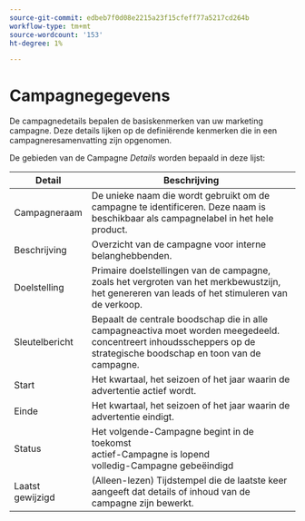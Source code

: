 ```yaml
---
source-git-commit: edbeb7f0d08e2215a23f15cfeff77a5217cd264b
workflow-type: tm+mt
source-wordcount: '153'
ht-degree: 1%

---
```

# Campagnegegevens

De campagnedetails bepalen de basiskenmerken van uw marketing campagne. Deze details lijken op de definiërende kenmerken die in een campagneresamenvatting zijn opgenomen.

De gebieden van de Campagne _Details_ worden bepaald in deze lijst:

| Detail | Beschrijving |
|------------|-------------|
| Campagneraam | De unieke naam die wordt gebruikt om de campagne te identificeren. Deze naam is beschikbaar als campagnelabel in het hele product. |
| Beschrijving | Overzicht van de campagne voor interne belanghebbenden. |
| Doelstelling | Primaire doelstellingen van de campagne, zoals het vergroten van het merkbewustzijn, het genereren van leads of het stimuleren van de verkoop. |
| Sleutelbericht | Bepaalt de centrale boodschap die in alle campagneactiva moet worden meegedeeld.<br> concentreert inhoudsscheppers op de strategische boodschap en toon van de campagne. |
| Start | Het kwartaal, het seizoen of het jaar waarin de advertentie actief wordt. |
| Einde | Het kwartaal, het seizoen of het jaar waarin de advertentie eindigt. |
| Status | Het volgende-Campagne begint in de toekomst <br> actief-Campagne is lopend <br> volledig-Campagne gebeëindigd |
| Laatst gewijzigd | (Alleen-lezen) Tijdstempel die de laatste keer aangeeft dat details of inhoud van de campagne zijn bewerkt. |

